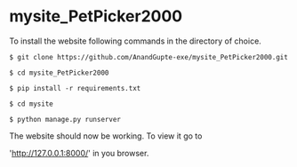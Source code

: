 # mysite_PetPicker2000
To install the website following commands in the directory of choice.
```
$ git clone https://github.com/AnandGupte-exe/mysite_PetPicker2000.git

$ cd mysite_PetPicker2000

$ pip install -r requirements.txt

$ cd mysite

$ python manage.py runserver
```
The website should now be working. To view it go to

'http://127.0.0.1:8000/'
in you browser.
